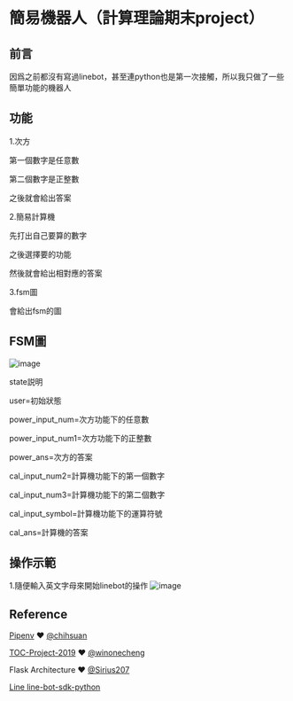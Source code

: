 # 簡易機器人（計算理論期末project）
## 前言
因爲之前都沒有寫過linebot，甚至連python也是第一次接觸，所以我只做了一些簡單功能的機器人

## 功能

1.次方

第一個數字是任意數

第二個數字是正整數


之後就會給出答案

2.簡易計算機

先打出自己要算的數字

之後選擇要的功能

然後就會給出相對應的答案

3.fsm圖

會給出fsm的圖

## FSM圖
![image](https://raw.githubusercontent.com/sl111000/linebot/master/img/fsm.jpg)

state説明

user=初始狀態

power_input_num=次方功能下的任意數

power_input_num1=次方功能下的正整數

power_ans=次方的答案

cal_input_num2=計算機功能下的第一個數字

cal_input_num3=計算機功能下的第二個數字

cal_input_symbol=計算機功能下的運算符號

cal_ans=計算機的答案

## 操作示範
1.隨便輸入英文字母來開始linebot的操作
![image](https://raw.githubusercontent.com/sl111000/linebot/master/img/1.jpg)


## Reference
[Pipenv](https://medium.com/@chihsuan/pipenv-更簡單-更快速的-python-套件管理工具-135a47e504f4) ❤️ [@chihsuan](https://github.com/chihsuan)

[TOC-Project-2019](https://github.com/winonecheng/TOC-Project-2019) ❤️ [@winonecheng](https://github.com/winonecheng)

Flask Architecture ❤️ [@Sirius207](https://github.com/Sirius207)

[Line line-bot-sdk-python](https://github.com/line/line-bot-sdk-python/tree/master/examples/flask-echo)
